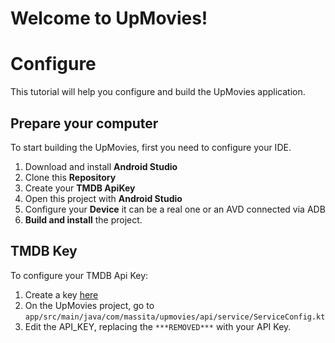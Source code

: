# Welcome to UpMovies!

# Configure

This tutorial will help you configure and build the UpMovies application.

## Prepare your computer

To start building the UpMovies, first you need to configure your IDE.
1. Download and install **Android Studio**
2. Clone this **Repository**
3. Create your **TMDB ApiKey**
4. Open this project with **Android Studio**
5. Configure your **Device** it can be a real one or an AVD connected via ADB
6. **Build and install** the project.

## TMDB Key

To configure your TMDB Api Key:
1. Create a key [here](https://developers.themoviedb.org/3/getting-started/introduction)
2. On the UpMovies project, go to `app/src/main/java/com/massita/upmovies/api/service/ServiceConfig.kt`
3. Edit the API_KEY, replacing the `***REMOVED***` with your API Key.
